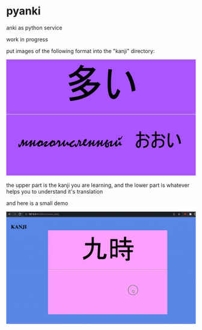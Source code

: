 # pyanki
anki as python service

work in progress

put images of the following format into the "kanji" directory:

![plot](./demo/1.png)

the upper part is the kanji you are learning, and the 
lower part is whatever helps you to understand it's translation

and here is a small demo

![lol](./demo/demo_kanji.gif)
